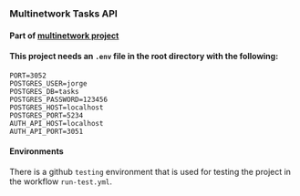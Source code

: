 ### Multinetwork Tasks API

#### Part of [multinetwork project](https://github.com/jym272/multinetwork-k8s)

#### This project needs an `.env` file in the root directory with the following:

```dotenv
PORT=3052
POSTGRES_USER=jorge
POSTGRES_DB=tasks
POSTGRES_PASSWORD=123456
POSTGRES_HOST=localhost
POSTGRES_PORT=5234
AUTH_API_HOST=localhost
AUTH_API_PORT=3051
```

#### Environments

There is a github `testing` environment that is used for testing the project in the
workflow `run-test.yml`.

